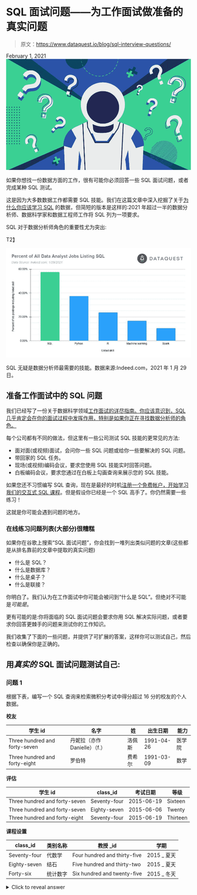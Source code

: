 # SQL 面试问题——为工作面试做准备的真实问题

> 原文：<https://www.dataquest.io/blog/sql-interview-questions/>

February 1, 2021![sql-interview-questions](img/2992625d1e8f094d04d9764891c0504d.png)

如果你想找一份数据方面的工作，很有可能你必须回答一些 SQL 面试问题，或者完成某种 SQL 测试。

这是因为大多数数据工作都需要 SQL 技能。我们在这篇文章中深入挖掘了关于[为什么你应该学习 SQL](https://www.dataquest.io/blog/why-sql-is-the-most-important-language-to-learn/) 的数据，但简短的版本是这样的:2021 年超过一半的数据分析师、数据科学家和数据工程师工作将 SQL 列为一项要求。

SQL 对于数据分析师角色的重要性尤为突出:

T2】

[![Skills listed in data analyst job posts, SQL is the most in-demand skill](img/50ae197dd89f5f5af629a26f955abeac.png "Data analyst job skills chart")](https://www.dataquest.io/wp-content/uploads/2021/01/Data-analyst-job-skills-chart.jpg)

SQL 无疑是数据分析师最需要的技能。数据来源:Indeed.com，2021 年 1 月 29 日。

## 准备工作面试中的 SQL 问题

我们已经写了一份关于数据科学领域[工作面试的详尽指南。你应该意识到，SQL 几乎肯定会在你的面试过程中发挥作用，特别是如果你正在寻找数据分析师的角色。](https://www.dataquest.io/blog/career-guide-data-science-job-interview/)

每个公司都有不同的做法，但这里有一些公司测试 SQL 技能的更常见的方法:

*   面对面(或视频)面试，会问你一些 SQL 问题或给你一些要解决的 SQL 问题。
*   带回家的 SQL 任务。
*   现场(或视频)编码会议，要求您使用 SQL 技能实时回答问题。
*   白板编码会议，要求您通过在白板上勾画查询来展示您的 SQL 技能。

如果您还不习惯编写 SQL 查询，现在是最好的时机[注册一个免费帐户，开始学习我们的交互式 SQL 课程](https://app.dataquest.io/signup?course=funds-sql-i&source=https://www.dataquest.io/blog/sql-interview-questions/)。但是假设你已经是一个 SQL 高手了。你仍然需要一些练习！

这就是你可能会遇到问题的地方。

### 在线练习问题列表(大部分)很糟糕

如果你在谷歌上搜索“SQL 面试问题”，你会找到一堆列出类似问题的文章(这些都是从排名靠前的文章中提取的真实问题)

*   什么是 SQL？
*   什么是数据库？
*   什么是桌子？
*   什么是联接？

你明白了。我们认为在工作面试中你可能会被问到“什么是 SQL”。但绝对不可能是*可能是*。

更有可能的是:你将面临的 SQL 面试问题会要求你用 SQL 解决实际问题，或者要求你回答更棘手的问题来测试你的工作知识。

我们收集了下面的一些问题，并提供了可扩展的答案，这样你可以测试自己，然后检查以确保你是正确的。

## 用*真实的* SQL 面试问题测试自己:

### 问题 1

根据下表，编写一个 SQL 查询来检索微积分考试中得分超过 16 分的校友的个人数据。

**校友**

| 学生 id | 名字 | 姓 | 出生日期 | 能力 |
| --- | --- | --- | --- | --- |
| Three hundred and forty-seven | 丹妮拉（亦作 Danielle）（f.） | 洛佩斯 | 1991-04-26 | 医学院 |
| Three hundred and forty-eight | 罗伯特 | 费希尔 | 1991-03-09 | 数学 |

**评估**

| 学生 id | class_id | 考试日期 | 等级 |
| --- | --- | --- | --- |
| Three hundred and forty-seven | Seventy-four | 2015-06-19 | Sixteen |
| Three hundred and forty-seven | Eighty-seven | 2015-06-06 | Twenty |
| Three hundred and forty-eight | Seventy-four | 2015-06-19 | Thirteen |

**课程设置**

| class_id | 类别名称 | 教授 _id | 学期 |
| --- | --- | --- | --- |
| Seventy-four | 代数学 | Four hundred and thirty-five | 2015 _ 夏天 |
| Eighty-seven | 结石 | Five hundred and thirty-two | 2015 _ 夏天 |
| Forty-six | 统计数字 | Six hundred and twenty-five | 2015 _ 冬天 |

<details><summary>Click to reveal answer</summary>

有几种可能的答案。这里有一个:

```
SELECT a.name, a.surname, a.birth_date, a.faculty
  FROM alumni AS a
 INNER JOIN evaluation AS e
       ON a.student_id=e.student_id
 INNER JOIN curricula AS c
       ON e.class_id = c.class_id
 WHERE c.class_name = 'calculus' AND e.grade>16;
```</details> 

### 问题 2

我们将使用`beverages`表。下面给出了它的前几行。

| 身份证明（identification） | 名字 | 发布年份 | 水果 _ 百分比 | 供稿 _ 作者 |
| --- | --- | --- | --- | --- |
| one | 嗡嗡声 | Two thousand and seven | Forty-five | 山姆·马龙 |
| Two | 令人愉快的 | Two thousand and eight | Forty-one | 山姆·马龙 |
| three | 尼斯（法国城市名） | Two thousand and fifteen | forty-two | 山姆·马龙 |

编写一个查询，只提取`fruit_pct`在`35`和`40`之间的饮料(包括两端)。

<details><summary>Click to reveal answer</summary>

有几种可能的答案。这里有一个:

```
SELECT *
  FROM beverages
 WHERE fruit_pct BETWEEN 35 AND 40;
```</details> 

### 问题 3

我们将再次使用饮料桌。下面给出了它的前几行。

| 身份证明（identification） | 名字 | 发布年份 | 水果 _ 百分比 | 供稿 _ 作者 |
| --- | --- | --- | --- | --- |
| one | 嗡嗡声 | Two thousand and seven | Forty-five | 山姆·马龙 |
| Two | 令人愉快的 | Two thousand and eight | Forty-one | 山姆·马龙 |
| three | 尼斯（法国城市名） | Two thousand and fifteen | forty-two | 山姆·马龙 |

编写一个查询，只提取贡献者只有一个名字的饮料

<details><summary>Click to reveal answer</summary>

有几种可能的答案。这里有一个:

```
SELECT *
  FROM beverages
 WHERE contributed_by NOT LIKE '% %';
```</details> 

### 问题 4

我们将再次使用`beverages`表。下面给出了它的前几行。

| 身份证明（identification） | 名字 | 发布年份 | 水果 _ 百分比 | 供稿 _ 作者 |
| --- | --- | --- | --- | --- |
| one | 嗡嗡声 | Two thousand and seven | Forty-five | 山姆·马龙 |
| Two | 令人愉快的 | Two thousand and eight | Forty-one | 山姆·马龙 |
| three | 尼斯（法国城市名） | Two thousand and fifteen | forty-two | 山姆·马龙 |

编写一个查询，按贡献者查找平均值`fruit_pct`，并按升序显示。

<details><summary>Click to reveal answer</summary>

有几种可能的答案。这里有一个:

```
SELECT contributed_by, AVG(fruit_pct) AS mean_fruit
  FROM beverages
 GROUP BY contributed_by
 ORDER BY mean_fruit;
```</details> 

### 问题 5

看看下面给出的查询:

```
SELECT column, AGG_FUNC(column_or_expression), …
  FROM a_table
 INNER JOIN some_table
       ON a_table.column = some_table.column
 WHERE a_condition
 GROUP BY column
HAVING some_condition
 ORDER BY column
 LIMIT 5;
```

SQL 以什么顺序运行子句？从下面的选项列表中选择正确的选项:

1.  `SELECT`、`FROM`、`WHERE`、`GROUP BY`
2.  `FROM`、`WHERE`、`HAVING`、`SELECT`、`LIMIT`
3.  `SELECT`、`FROM`、`INNER JOIN`，分组依据
4.  `FROM`、`SELECT`、`LIMIT`、`WHERE`

<details><summary>Click to reveal answer</summary>

正确选项是`2`。事情是这样的:

1.  SQL 引擎从表中获取数据(`FROM`和`INNER JOIN`)
2.  过滤它(`WHERE`)
3.  汇总数据(`GROUP BY`)
4.  过滤汇总数据(`HAVING`)
5.  选择要显示的列和表达式(`SELECT`)
6.  订单剩余数据(`ORDER BY`)
7.  限制结果(`LIMIT`)</details> 

### 问题 6

数据库表中索引的用途是什么？

<details><summary>Click to reveal answer</summary>

数据库表中索引的目的是提高查看该表数据的速度。标准的类比是，通过查看索引在书中查找某样东西(通常)比翻阅每一页直到找到我们想要的东西要快得多。</details> 

### 问题 7

以下查询产生了`my_table`的哪些行？给个描述性的回答。

```
SELECT *
  FROM my_table
 WHERE 1 = 1.0;
```

<details><summary>Click to reveal answer</summary>

它返回整个表，因为`1=1.0`总是计算为真。</details> 

### 问题 8

以下查询产生了`my_table`的哪些行？给个描述性的回答。

```
SELECT *
  FROM my_table
 WHERE NULL = NULL;
```

<details><summary>Click to reveal answer</summary>

它不返回任何行，因为根据定义，`NULL`不等于自身。</details> 

## SQL 面试准备的更多资源

随着时间的推移，我们会在列表中添加新的问题，但在此期间，这里有一些更有帮助的资源，供您在准备 SQL 面试问题时参考:

*   [我们可下载的 SQL 备忘单](https://www.dataquest.io/blog/sql-cheat-sheet/)
*   我们的 [SQL 课程](https://www.dataquest.io/path/sql-skills/)。我们的应用程序中还有交互式 SQL 练习题，可以让您进行更多的 SQL 练习。
*   [破解 SQL 面试](https://github.com/xoraus/CrackingTheSQLInterview)——Github 上一个很好的 SQL 面试问题和主题集合，比大多数列表有用得多。
*   另一个 Github repo 的面试问题表面上是从真实的 SQL 工作面试中提取的。

当然，不要忘了将这篇文章加入书签，因为我们会添加更多的 SQL 面试问题，供您随时测试自己！

### 用正确的方法学习 SQL！

*   编写真正的查询
*   使用真实数据
*   就在你的浏览器里！

当你可以 ***边做边学*** 的时候，为什么要被动的看视频讲座？

[Sign up & start learning!](https://app.dataquest.io/signup)

*布鲁诺·库尼亚写的 SQL 问题。*